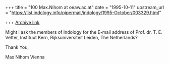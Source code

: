 +++
title = "100 Max.Nihom at oeaw.ac.at"
date = "1995-10-11"
upstream_url = "https://list.indology.info/pipermail/indology/1995-October/003329.html"

+++
[Archive link](https://list.indology.info/pipermail/indology/1995-October/003329.html)

Might I ask the members of Indology for the E-mail address of Prof. dr. T. 
E. Vetter, Instituut Kern, Rijksuniversiteit Leiden, The Netherlands?


Thank You,


Max Nihom
Vienna






